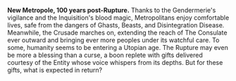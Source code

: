 **New Metropole, 100 years post-Rupture.** Thanks to the Gendermerie's vigilance and the Inquisition's blood magic, Metropolitans enjoy comfortable lives, safe from the dangers of Ghasts, Beasts, and Disintegration Disease. Meanwhile, the Crusade marches on, extending the reach of The Consulate ever outward and bringing ever more peoples under its watchful care. To some, humanity seems to be entering a Utopian age. The Rupture may even be more a blessing than a curse, a boon replete with gifts delivered courtesy of the Entity whose voice whispers from its depths. But for these gifts, what is expected in return? 